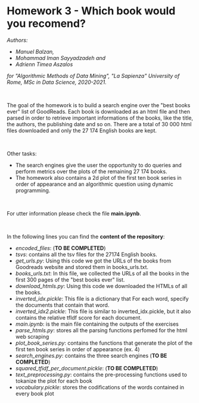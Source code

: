 # Homework 3 - Which book would you recomend?

_Authors:_
* _Manuel Balzan,_
* _Mohammad Iman Sayyadzadeh and_
* _Adrienn Timea Aszalos_

_for "Algorithmic Methods of Data Mining", "La Sapienza" University of Rome, MSc in Data Science, 2020-2021._


<br>

The goal of the homework is to build a search engine over the "best books ever" list of GoodReads. Each book is downloaded as an html file and then parsed in order to retrieve important informations of the books, like the title, the authors, the publishing date and so on. There are a total of 30 000 html files downloaded and only the 27 174 English books are kept. 

<br>

Other tasks: 
* The search engines give the user the opportunity to do queries and perform metrics over the plots of the remaining 27 174 books.
* The homework also contains a 2d plot of the first ten book series in order of appearance and an algorithmic question using dynamic programming.

<br>

For utter information please check the file **main.ipynb**.

<br>

In the following lines you can find the **content of the repository**:
* _encoded_files_: (**TO BE COMPLETED**)
* _tsvs_: contains all the tsv files for the 27174 English books. 
* _get_urls.py_: Using this code we got the URLs of the books from Goodreads website and stored them in books_urls.txt.
* _books_urls.txt_: In this file, we collected the URLs of all the books in the first 300 pages of the "best books ever" list.
* _download_htmls.py_: Using this code we downloaded the HTMLs of all the books.
* _inverted_idx.pickle_: This file is a dictionary that For each word, specify the documents that contain that word.
* _inverted_idx2.pickle_: This file is similar to inverted_idx.pickle, but it also contains the relative tfIdf score for each document.
* _main.ipynb_: is the main file containing the outputs of the exercises
* _parse_htmls.py_: stores all the parsing functions perfomed for the html web scraping 
* _plot_book_series.py_: contains the functions that generate the plot of the first ten book series in order of appearance (ex. 4)
* _search_engines.py_: contains the three search engines (**TO BE COMPLETED**)
* _squared_tfidf_per_document.pickle_: (**TO BE COMPLETED**)
* _text_preprocessing.py_: contains the pre-processing functions used to tokanize the plot for each book
* _vocabulary.pickle_: stores the codifications of the words contained in every book plot

